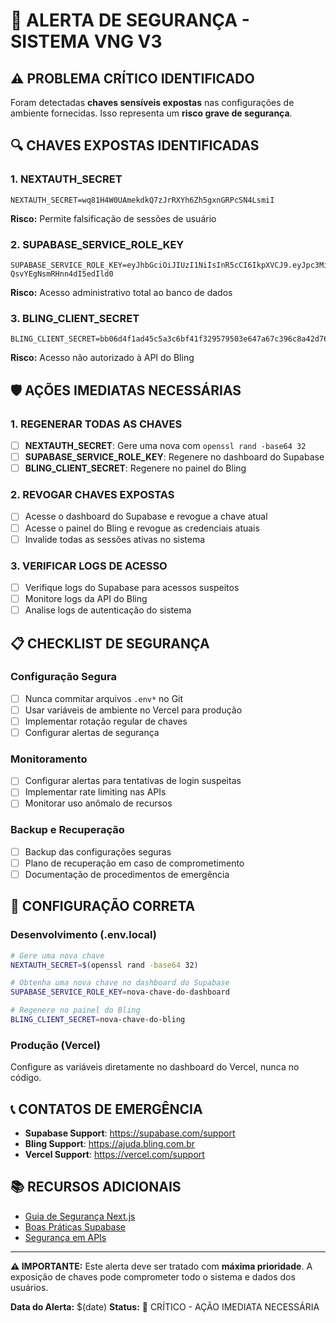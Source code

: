 # 🚨 ALERTA DE SEGURANÇA - SISTEMA VNG V3

## ⚠️ PROBLEMA CRÍTICO IDENTIFICADO

Foram detectadas **chaves sensíveis expostas** nas configurações de ambiente fornecidas. Isso representa um **risco grave de segurança**.

## 🔍 CHAVES EXPOSTAS IDENTIFICADAS

### 1. NEXTAUTH_SECRET
```
NEXTAUTH_SECRET=wq81H4W0UAmekdkQ7zJrRXYh6Zh5gxnGRPcSN4LsmiI
```
**Risco:** Permite falsificação de sessões de usuário

### 2. SUPABASE_SERVICE_ROLE_KEY
```
SUPABASE_SERVICE_ROLE_KEY=eyJhbGciOiJIUzI1NiIsInR5cCI6IkpXVCJ9.eyJpc3MiOiJzdXBhYmFzZSIsInJlZiI6Inh6eGp6YmJyeGFwZ2htZXFzd21pIiwicm9sZSI6InNlcnZpY2Vfcm9sZSIsImlhdCI6MTc1Nzg3MDM1OSwiZXhwIjoyMDczNDQ2MzU5fQ.eu2bzdDn5cyieLpUxxZ-QsvYEgNsmRHnn4dI5edIld0
```
**Risco:** Acesso administrativo total ao banco de dados

### 3. BLING_CLIENT_SECRET
```
BLING_CLIENT_SECRET=bb06d4f1ad45c5a3c6bf41f329579503e647a67c396c8a42d761619a7d2b
```
**Risco:** Acesso não autorizado à API do Bling

## 🛡️ AÇÕES IMEDIATAS NECESSÁRIAS

### 1. **REGENERAR TODAS AS CHAVES**
- [ ] **NEXTAUTH_SECRET**: Gere uma nova com `openssl rand -base64 32`
- [ ] **SUPABASE_SERVICE_ROLE_KEY**: Regenere no dashboard do Supabase
- [ ] **BLING_CLIENT_SECRET**: Regenere no painel do Bling

### 2. **REVOGAR CHAVES EXPOSTAS**
- [ ] Acesse o dashboard do Supabase e revogue a chave atual
- [ ] Acesse o painel do Bling e revogue as credenciais atuais
- [ ] Invalide todas as sessões ativas no sistema

### 3. **VERIFICAR LOGS DE ACESSO**
- [ ] Verifique logs do Supabase para acessos suspeitos
- [ ] Monitore logs da API do Bling
- [ ] Analise logs de autenticação do sistema

## 📋 CHECKLIST DE SEGURANÇA

### Configuração Segura
- [ ] Nunca commitar arquivos `.env*` no Git
- [ ] Usar variáveis de ambiente no Vercel para produção
- [ ] Implementar rotação regular de chaves
- [ ] Configurar alertas de segurança

### Monitoramento
- [ ] Configurar alertas para tentativas de login suspeitas
- [ ] Implementar rate limiting nas APIs
- [ ] Monitorar uso anômalo de recursos

### Backup e Recuperação
- [ ] Backup das configurações seguras
- [ ] Plano de recuperação em caso de comprometimento
- [ ] Documentação de procedimentos de emergência

## 🔧 CONFIGURAÇÃO CORRETA

### Desenvolvimento (.env.local)
```bash
# Gere uma nova chave
NEXTAUTH_SECRET=$(openssl rand -base64 32)

# Obtenha uma nova chave no dashboard do Supabase
SUPABASE_SERVICE_ROLE_KEY=nova-chave-do-dashboard

# Regenere no painel do Bling
BLING_CLIENT_SECRET=nova-chave-do-bling
```

### Produção (Vercel)
Configure as variáveis diretamente no dashboard do Vercel, nunca no código.

## 📞 CONTATOS DE EMERGÊNCIA

- **Supabase Support**: https://supabase.com/support
- **Bling Support**: https://ajuda.bling.com.br
- **Vercel Support**: https://vercel.com/support

## 📚 RECURSOS ADICIONAIS

- [Guia de Segurança Next.js](https://nextjs.org/docs/advanced-features/security-headers)
- [Boas Práticas Supabase](https://supabase.com/docs/guides/auth/auth-helpers/nextjs)
- [Segurança em APIs](https://owasp.org/www-project-api-security/)

---

**⚠️ IMPORTANTE:** Este alerta deve ser tratado com **máxima prioridade**. A exposição de chaves pode comprometer todo o sistema e dados dos usuários.

**Data do Alerta:** $(date)
**Status:** 🔴 CRÍTICO - AÇÃO IMEDIATA NECESSÁRIA